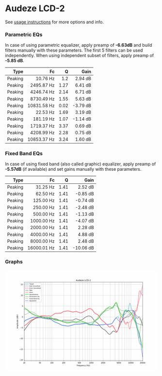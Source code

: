 # Audeze LCD-2
See [usage instructions](https://github.com/jaakkopasanen/AutoEq#usage) for more options and info.

### Parametric EQs
In case of using parametric equalizer, apply preamp of **-6.63dB** and build filters manually
with these parameters. The first 5 filters can be used independently.
When using independent subset of filters, apply preamp of **-5.85 dB**.

| Type    | Fc          |    Q | Gain     |
|--------:|------------:|-----:|---------:|
| Peaking | 10.76 Hz    | 1.2  | 2.94 dB  |
| Peaking | 2495.87 Hz  | 1.27 | 6.41 dB  |
| Peaking | 4246.74 Hz  | 2.14 | 6.71 dB  |
| Peaking | 8730.49 Hz  | 1.55 | 5.63 dB  |
| Peaking | 10831.58 Hz | 0.02 | -3.79 dB |
| Peaking | 22.53 Hz    | 1.69 | 3.19 dB  |
| Peaking | 181.19 Hz   | 1.07 | -1.14 dB |
| Peaking | 1719.37 Hz  | 3.37 | 0.69 dB  |
| Peaking | 4208.99 Hz  | 2.28 | 0.75 dB  |
| Peaking | 10853.37 Hz | 3.24 | 1.60 dB  |

### Fixed Band EQs
In case of using fixed band (also called graphic) equalizer, apply preamp of **-5.57dB**
(if available) and set gains manually with these parameters.

| Type    | Fc          |    Q | Gain      |
|--------:|------------:|-----:|----------:|
| Peaking | 31.25 Hz    | 1.41 | 2.52 dB   |
| Peaking | 62.50 Hz    | 1.41 | -0.85 dB  |
| Peaking | 125.00 Hz   | 1.41 | -0.74 dB  |
| Peaking | 250.00 Hz   | 1.41 | -2.48 dB  |
| Peaking | 500.00 Hz   | 1.41 | -1.13 dB  |
| Peaking | 1000.00 Hz  | 1.41 | -4.07 dB  |
| Peaking | 2000.00 Hz  | 1.41 | 2.28 dB   |
| Peaking | 4000.00 Hz  | 1.41 | 4.88 dB   |
| Peaking | 8000.00 Hz  | 1.41 | 2.48 dB   |
| Peaking | 16000.01 Hz | 1.41 | -10.06 dB |

### Graphs
![](./Audeze%20LCD-2.png)
